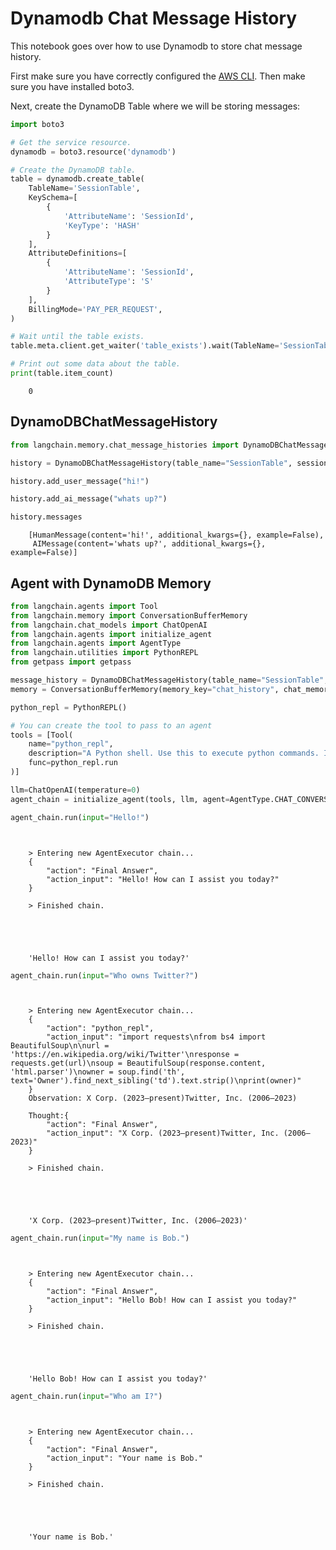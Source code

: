 # Dynamodb Chat Message History

This notebook goes over how to use Dynamodb to store chat message history.

<!-- WARNING: THIS FILE WAS AUTOGENERATED! DO NOT EDIT! Instead, edit the notebook w/the location & name as this file. -->

First make sure you have correctly configured the [AWS CLI](https://docs.aws.amazon.com/cli/latest/userguide/cli-chap-configure.html). Then make sure you have installed boto3.

Next, create the DynamoDB Table where we will be storing messages:


```python
import boto3

# Get the service resource.
dynamodb = boto3.resource('dynamodb')

# Create the DynamoDB table.
table = dynamodb.create_table(
    TableName='SessionTable',
    KeySchema=[
        {
            'AttributeName': 'SessionId',
            'KeyType': 'HASH'
        }
    ],
    AttributeDefinitions=[
        {
            'AttributeName': 'SessionId',
            'AttributeType': 'S'
        }
    ],
    BillingMode='PAY_PER_REQUEST',
)

# Wait until the table exists.
table.meta.client.get_waiter('table_exists').wait(TableName='SessionTable')

# Print out some data about the table.
print(table.item_count)
```

<CodeOutputBlock lang="python">

```
    0
```

</CodeOutputBlock>

## DynamoDBChatMessageHistory


```python
from langchain.memory.chat_message_histories import DynamoDBChatMessageHistory

history = DynamoDBChatMessageHistory(table_name="SessionTable", session_id="0")

history.add_user_message("hi!")

history.add_ai_message("whats up?")
```


```python
history.messages
```

<CodeOutputBlock lang="python">

```
    [HumanMessage(content='hi!', additional_kwargs={}, example=False),
     AIMessage(content='whats up?', additional_kwargs={}, example=False)]
```

</CodeOutputBlock>

## Agent with DynamoDB Memory


```python
from langchain.agents import Tool
from langchain.memory import ConversationBufferMemory
from langchain.chat_models import ChatOpenAI
from langchain.agents import initialize_agent
from langchain.agents import AgentType
from langchain.utilities import PythonREPL
from getpass import getpass

message_history = DynamoDBChatMessageHistory(table_name="SessionTable", session_id="1")
memory = ConversationBufferMemory(memory_key="chat_history", chat_memory=message_history, return_messages=True)
```


```python
python_repl = PythonREPL()

# You can create the tool to pass to an agent
tools = [Tool(
    name="python_repl",
    description="A Python shell. Use this to execute python commands. Input should be a valid python command. If you want to see the output of a value, you should print it out with `print(...)`.",
    func=python_repl.run
)]
```


```python
llm=ChatOpenAI(temperature=0)
agent_chain = initialize_agent(tools, llm, agent=AgentType.CHAT_CONVERSATIONAL_REACT_DESCRIPTION, verbose=True, memory=memory)
```


```python
agent_chain.run(input="Hello!")
```

<CodeOutputBlock lang="python">

```
    
    
    > Entering new AgentExecutor chain...
    {
        "action": "Final Answer",
        "action_input": "Hello! How can I assist you today?"
    }
    
    > Finished chain.





    'Hello! How can I assist you today?'
```

</CodeOutputBlock>


```python
agent_chain.run(input="Who owns Twitter?")
```

<CodeOutputBlock lang="python">

```
    
    
    > Entering new AgentExecutor chain...
    {
        "action": "python_repl",
        "action_input": "import requests\nfrom bs4 import BeautifulSoup\n\nurl = 'https://en.wikipedia.org/wiki/Twitter'\nresponse = requests.get(url)\nsoup = BeautifulSoup(response.content, 'html.parser')\nowner = soup.find('th', text='Owner').find_next_sibling('td').text.strip()\nprint(owner)"
    }
    Observation: X Corp. (2023–present)Twitter, Inc. (2006–2023)
    
    Thought:{
        "action": "Final Answer",
        "action_input": "X Corp. (2023–present)Twitter, Inc. (2006–2023)"
    }
    
    > Finished chain.





    'X Corp. (2023–present)Twitter, Inc. (2006–2023)'
```

</CodeOutputBlock>


```python
agent_chain.run(input="My name is Bob.")
```

<CodeOutputBlock lang="python">

```
    
    
    > Entering new AgentExecutor chain...
    {
        "action": "Final Answer",
        "action_input": "Hello Bob! How can I assist you today?"
    }
    
    > Finished chain.





    'Hello Bob! How can I assist you today?'
```

</CodeOutputBlock>


```python
agent_chain.run(input="Who am I?")
```

<CodeOutputBlock lang="python">

```
    
    
    > Entering new AgentExecutor chain...
    {
        "action": "Final Answer",
        "action_input": "Your name is Bob."
    }
    
    > Finished chain.





    'Your name is Bob.'
```

</CodeOutputBlock>
